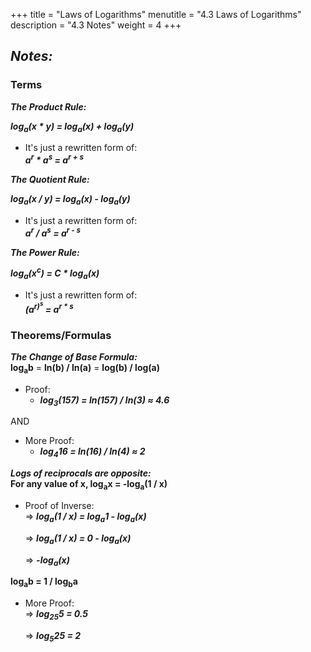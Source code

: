 +++
title = "Laws of Logarithms"
menutitle = "4.3 Laws of Logarithms"
description = "4.3 Notes"
weight = 4
+++

## _Notes:_

### Terms

***The Product Rule:***

***log<sub>a</sub>(x * y) = log<sub>a</sub>(x) + log<sub>a</sub>(y)***

- It's just a rewritten form of: <br/> ***a<sup>r</sup> * a<sup>s</sup> = a<sup>r + s</sup>***

***The Quotient Rule:***

***log<sub>a</sub>(x / y) = log<sub>a</sub>(x) - log<sub>a</sub>(y)***

- It's just a rewritten form of: <br/> ***a<sup>r</sup> / a<sup>s</sup> = a<sup>r - s</sup>***

***The Power Rule:***

***log<sub>a</sub>(x<sup>c</sup>) = C * log<sub>a</sub>(x)***

- It's just a rewritten form of: <br/> ***(a<sup>r)<sup>s</sup></sup> = a<sup>r * s</sup>***

### Theorems/Formulas

***The Change of Base Formula:*** <br/>
**log<sub>a</sub>b** = **ln(b) / ln(a)** = **log(b) / log(a)**

- Proof:
  - ***log<sub>3</sub>(157) = ln(157) / ln(3) ≈ 4.6***

AND

- More Proof:
  - ***log<sub>4</sub>16 = ln(16) / ln(4) ≈ 2***

***Logs of reciprocals are opposite:*** <br/>
**For any value of x, log<sub>a</sub>x = -log<sub>a</sub>(1 / x)**

- Proof of Inverse: <br />
  => ***log<sub>a</sub>(1 / x) = log<sub>a</sub>1 - log<sub>a</sub>(x)***

  => ***log<sub>a</sub>(1 / x) = 0 - log<sub>a</sub>(x)***

  => ***-log<sub>a</sub>(x)***

**log<sub>a</sub>b = 1 / log<sub>b</sub>a**

- More Proof: <br />
  => ***log<sub>25</sub>5 = 0.5***
  
  => ***log<sub>5</sub>25 = 2***
